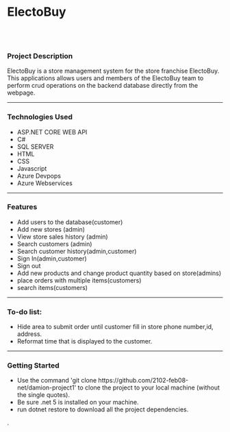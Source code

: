 <h1>ElectoBuy</h1><br /><br />
<h3>Project Description</h3>
ElectoBuy is a store management system for the store franchise ElectoBuy. This applications allows users and members of the ElectoBuy team to perform crud operations on the backend database directly from the webpage.<br />
<hr>
<h3>Technologies Used</h3>
<ul>
  <li>ASP.NET CORE WEB API</li>
  <li>C#</li>
  <li>SQL SERVER</li>
  <li>HTML</li>
  <li>CSS</li>
  <li>Javascript</li>
  <li>Azure Devpops</li>
  <li>Azure Webservices</li>  
</ul>
 <hr>
<h3>Features</h3>
<ul>
  <li>Add users to the database(customer)</li>
  <li>Add new stores (admin)</li>
  <li>View store sales history (admin)</li>
  <li>Search customers (admin)</li>
  <li>Search customer history(admin,customer)</li>
  <li>Sign In(admin,customer)</li>
  <li>Sign out</li>
  <li>Add new products and change product quantity based on store(admins)</li>
  <li>place orders with multiple items(customers)</li>
  <li>search items(customers)</li>
</ul><hr>
<h3>To-do list: </h3>
<ul>
  <li>Hide area to submit order until customer fill in store phone number,id, address.</li>
  <li>Reformat time that is displayed to the customer.</li>
</ul><hr>
<h3>Getting Started </h3>
<ul>
  <li>Use the command 'git clone https://github.com/2102-feb08-net/damion-project1' to clone the project to your local machine (without the single quotes).</li>
  <li>Be sure .net 5 is installed on your machine.</li>
  <li>run dotnet restore to download all the project dependencies. </li>
</ul>

.

